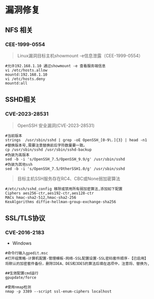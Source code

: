 # 漏洞修复

## NFS 相关

### CEE-1999-0554

> Linux漏洞目标主机showmount -e信息泄露（CEE-1999-0554）

```shell
#允许192.168.1.10 通过showmount -e 查看服务端信息
vi /etc/hosts.allow
mountd:192.168.1.10
vi /etc/hosts.deny
mountd:all
```

## SSHD相关

### CVE-2023-28531

> OpenSSH 安全漏洞(CVE-2023-28531) 

```shell
#当前版本
strings  /usr/sbin/sshd | grep -oE OpenSSH_[0-9\.]{3} | head -n1
#替换版本号,需要注意替换前后字符数量要一致。
cp /usr/sbin/sshd /usr/sbin/sshd-backup
#伪装为高版本
sed -b -i 's/OpenSSH_7.5/OpenSSH_9.9/g' /usr/sbin/sshd
#伪装为其他ssh
sed -b -i 's/OpenSSH_7.5/OtherSSH1.0/g' /usr/sbin/sshd
```

> 目标主机SSH服务存在RC4、CBC或None弱加密算法

```shell
#/etc/ssh/sshd_config 移除或禁用所有弱加密算法,添加如下配置
Ciphers aes256-ctr,aes192-ctr,aes128-ctr
MACs hmac-sha2-512,hmac-sha2-256
KexAlgorithms diffie-hellman-group-exchange-sha256

```



## SSL/TLS协议

### CVE-2016-2183

* Windows

```shell
#命令行输入gpedit.msc
#打开组策略-计算机配置-管理模板-网络-SSL配置设置-SSL密码套件顺序-【已启用】
将默认的加密套件备份，删除IDEA、DES和3DES的算法后填在选项中，注意将、替换为,

##生效配置cmd运行
gpupdate/force

#使用nmap检测
nmap -p 3389 --script ssl-enum-ciphers localhost
```

